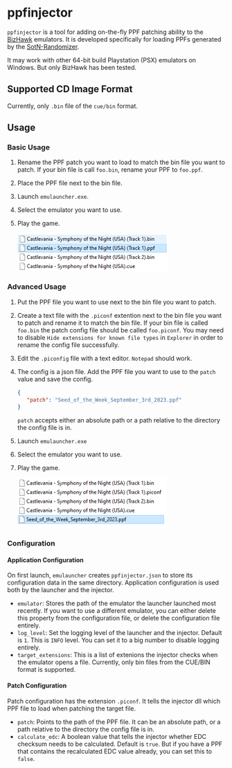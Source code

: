 # ppfinjector

`ppfinjector` is a tool for adding on-the-fly PPF patching ability to the
[BizHawk](https://github.com/TASEmulators/BizHawk) emulators. It is developed
specifically for loading PPFs generated by the
[SotN-Randomizer](https://github.com/3snowp7im/SotN-Randomizer).

It may work with other 64-bit build Playstation (PSX) emulators on Windows. But
only BizHawk has been tested.

## Supported CD Image Format

Currently, only `.bin` file of the `cue/bin` format.

## Usage

### Basic Usage

1. Rename the PPF patch you want to load to match the bin file you want to patch.
   If your bin file is call `foo.bin`, rename your PPF to `foo.ppf`.
2. Place the PPF file next to the bin file.
3. Launch `emulauncher.exe`.
4. Select the emulator you want to use.
5. Play the game.

   ![Basic Usage](./docs/basic_usage.png)

### Advanced Usage

1. Put the PPF file you want to use next to the bin file you want to patch.
2. Create a text file with the `.piconf` extention next to the bin file you want
   to patch and rename it to match the bin file. If your bin file is called
   `foo.bin` the patch config file should be called `foo.piconf`. You may need
   to disable `Hide extensions for known file types` in `Explorer` in order to
   rename the config file successfully.
2. Edit the `.piconfig` file with a text editor. `Notepad` should work.
3. The config is a json file. Add the PPF file you want to use to the `patch`
   value and save the config.
   ``` json
   {
      "patch": "Seed_of_the_Week_September_3rd_2023.ppf"
   }
   ```
   `patch` accepts either an absolute path or a path relative to the directory
   the config file is in.
4. Launch `emulauncher.exe`
5. Select the emulator you want to use.
6. Play the game.

   ![Advanced Usage](./docs/advanced_usage.png)

### Configuration

#### Application Configuration

On first launch, `emulauncher` creates `ppfinjector.json` to store its configuration
data in the same directory. Application configuration is used both by the launcher
and the injector.

* `emulator`: Stores the path of the emulator the launcher launched most recently.
  If you want to use a different emulator, you can either delete this property
  from the configuration file, or delete the configuration file entirely.
* `log_level`: Set the logging level of the launcher and the injector. Default is
  `1`. This is `INFO` level. You can set it to a big number to disable logging
  entirely.
* `target_extensions`: This is a list of extenions the injector checks when the
  emulator opens a file. Currently, only bin files from the CUE/BIN format is
  supported.

#### Patch Configuration

Patch configuration has the extension `.piconf`. It tells the injector dll which
PPF file to load when patching the target file.

* `patch`: Points to the path of the PPF file. It can be an absolute path, or a
  path relative to the directory the config file is in.
* `calculate_edc`: A boolean value that tells the injector whether EDC checksum
  needs to be calculated. Default is `true`. But if you have a PPF that contains
  the recalculated EDC value already, you can set this to `false`.
